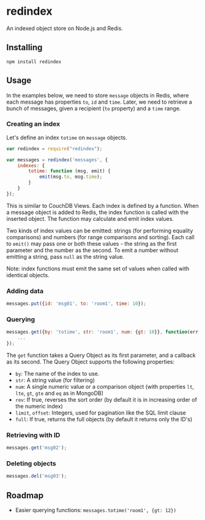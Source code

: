 redindex
========

An indexed object store on Node.js and Redis.

## Installing ##

```shell
npm install redindex
```

## Usage ##

In the examples below, we need to store `message` objects in Redis, where each message has properties `to`, `id` and `time`. Later, we need to retrieve a bunch of messages, given a recipient (`to` property) and a `time` range.

### Creating an index ###

Let's define an index `totime` on `message` objects.

```javascript
var redindex = require("redindex");

var messages = redindex('messages', {
	indexes: {
		totime: function (msg, emit) {
			emit(msg.to, msg.time);
		}
	}
});
```

This is similar to CouchDB Views. Each index is defined by a function. When a message object is added to Redis, the index function is called with the inserted object. The function may calculate and emit index values.

Two kinds of index values can be emitted: strings (for performing equality comparisons) and numbers (for range comparisons and sorting). Each call to `emit()` may pass one or both these values - the string as the first parameter and the number as the second. To emit a number without emitting a string, pass `null` as the string value.

Note: index functions must emit the same set of values when called with identical objects.

### Adding data ###

```javascript
messages.put({id: 'msg01', to: 'room1', time: 10});
```

### Querying ###

```javascript
messages.get({by: 'totime', str: 'room1', num: {gt: 10}}, function(err, res) {
	...
});
```

The `get` function takes a Query Object as its first parameter, and a callback as its second. The Query Object supports the following properties:

 - `by`: The name of the index to use.
 - `str`: A string value (for filtering)
 - `num`: A single numeric value or a comparison object (with properties `lt`, `lte`, `gt`, `gte` and `eq` as in MongoDB)
 - `rev`: If true, reverses the sort order (by default it is in increasing order of the numeric index)
 - `limit`, `offset`: Integers, used for pagination like the SQL limit clause
 - `full`: If true, returns the full objects (by default it returns only the ID's)

### Retrieving with ID ###

```javascript
messages.get('msg02');
```

### Deleting objects ###

```javascript
messages.del('msg03');
```

## Roadmap ##

 - Easier querying functions: `messages.totime('room1', {gt: 12})`
